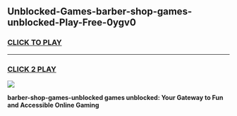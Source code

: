 
## Unblocked-Games-barber-shop-games-unblocked-Play-Free-0ygv0
<h3>
<a href="https://premium76.site?title=barber-shop-games-unblocked&ref=18A">CLICK TO PLAY</a></h3>
<hr>

<h3>
<a href="https://premium76.site?title=barber-shop-games-unblocked&ref=18A">CLICK 2 PLAY</a>
  
</h3>

<a href="https://premium76.site?title=barber-shop-games-unblocked&ref=18A"><img src="https://clearcache.store/games.png"></a>


**barber-shop-games-unblocked games unblocked: Your Gateway to Fun and Accessible Online Gaming**
